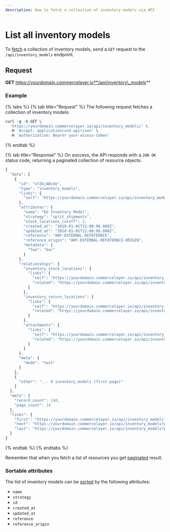 ```yaml
---
description: How to fetch a collection of inventory models via API
---
```


# List all inventory models

To [fetch](https://docs.commercelayer.io/developers/fetching-resources) a collection of inventory models, send a `GET` request to the `/api/inventory_models` endpoint.

## Request

**GET** https://yourdomain.commercelayer.io**/api/inventory\_models**

### **Example**

{% tabs %}
{% tab title="Request" %}
The following request fetches a collection of inventory models:

```javascript
curl -g -X GET \
  'https://yourdomain.commercelayer.io/api/inventory_models/' \
  -H 'Accept: application/vnd.api+json' \
  -H 'Authorization: Bearer your-access-token'
```
{% endtab %}

{% tab title="Response" %}
On success, the API responds with a `200 OK` status code, returning a paginated collection of resource objects:

```javascript
{
  "data": [
    {
      "id": "xYZkjABcde",
      "type": "inventory_models",
      "links": {
        "self": "https://yourdomain.commercelayer.io/api/inventory_models/xYZkjABcde"
      },
      "attributes": {
        "name": "EU Inventory Model",
        "strategy": "split_shipments",
        "stock_locations_cutoff": 3,
        "created_at": "2018-01-01T12:00:00.000Z",
        "updated_at": "2018-01-01T12:00:00.000Z",
        "reference": "ANY-EXTERNAL-REFEFERNCE",
        "reference_origin": "ANY-EXTERNAL-REFEFERNCE-ORIGIN",
        "metadata": {
          "foo": "bar"
        }
      },
      "relationships": {
        "inventory_stock_locations": {
          "links": {
            "self": "https://yourdomain.commercelayer.io/api/inventory_models/xYZkjABcde/relationships/inventory_stock_locations",
            "related": "https://yourdomain.commercelayer.io/api/inventory_models/xYZkjABcde/inventory_stock_locations"
          }
        },
        "inventory_return_locations": {
          "links": {
            "self": "https://yourdomain.commercelayer.io/api/inventory_models/xYZkjABcde/relationships/inventory_return_locations",
            "related": "https://yourdomain.commercelayer.io/api/inventory_models/xYZkjABcde/inventory_return_locations"
          }
        },
        "attachments": {
          "links": {
            "self": "https://yourdomain.commercelayer.io/api/inventory_models/xYZkjABcde/relationships/attachments",
            "related": "https://yourdomain.commercelayer.io/api/inventory_models/xYZkjABcde/attachments"
          }
        }
      },
      "meta": {
        "mode": "test"
      }
    },
    {
      "other": "... 9 inventory_models (first page)"
    }
  ],
  "meta": {
    "record_count": 140,
    "page_count": 14
  },
  "links": {
    "first": "https://yourdomain.commercelayer.io/api/inventory_models?page[number]=1&page[size]=10",
    "next": "https://yourdomain.commercelayer.io/api/inventory_models?page[number]=2&page[size]=10",
    "last": "https://yourdomain.commercelayer.io/api/inventory_models?page[number]=14&page[size]=10"
  }
}
```
{% endtab %}
{% endtabs %}

Remember that when you fetch a list of resources you get [paginated](https://docs.commercelayer.io/developers/pagination) result.

### Sortable attributes

The list of inventory models can be [sorted](https://docs.commercelayer.io/developers/sorting-results) by the following attributes:

* `name`
* `strategy`
* `id`
* `created_at`
* `updated_at`
* `reference`
* `reference_origin`
